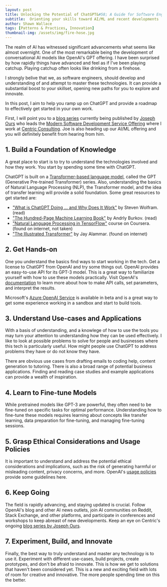```yaml
---
layout: post
title: Unlocking the Potential of ChatGPT&#58; A Guide for Software Engineers
subtitle:  Orienting your skills toward AI/ML and recent developments
author: Shawn Wallace
tags: [Patterns & Practices, Innovation]
thumbnail-img: /assets/img/fire-hose.jpg
---
```


The realm of AI has witnessed significant advancements what seems like almost overnight. One of the most remarkable being the development of conversational AI models like OpenAI's GPT offering. I have been surprised by how rapidly things have advanced and feel as if I've been playing catchup. Playing catchup often looks like drinking from a firehose.

I strongly belive that we, as software engineers, should develop and understanding of and attempt to master these technologies. It can provide a substantial boost to your skillset, opening new paths for you to explore and innovate. 

In this post, I aim to help you ramp up on ChatGPT and provide a roadmap to effectively get started in your own work.

First, I will point you to a [blog series](https://centricconsulting.com/blog/author/josepho/) currently being published by  [Joseph Ours](https://centricconsulting.com/team/joseph-ours/) who leads the [Modern Software Development Service Offering](https://centricconsulting.com/technology-solutions/modern-software-delivery/) where I work at [Centric Consulting](https://centricconsulting.com). Joe is also heading up our AI/ML offering and you will definitely benefit from hearing from him.

## 1. Build a Foundation of Knowledge

A great place to start is to try to understand the technologies involved and how they work. You start by spending some time with ChatGPT.

ChatGPT is built on a [Transformer-based language model](https://en.wikipedia.org/wiki/Transformer_(machine_learning_model)), called the GPT (Generative Pre-trained Transformer) series. Also, understanding the basics of Natural Language Processing (NLP), the Transformer model, and the idea of transfer learning will provide a solid foundation. Some great resources to get started are:

- ["What is ChatGPT Doing ... and Why Does It Work"](https://a.co/d/bIHp7kn) by Steven Wolfram. (read)
- ["The Hundred-Page Machine Learning Book"](https://a.co/d/9B5tbca) by Andrly Burkov. (read)
- ["Natural Language Processing in TensorFlow"](https://www.coursera.org/learn/natural-language-processing-tensorflow) course on Coursera. (found on internet, not taken)
- ["The Illustrated Transformer"](http://jalammar.github.io/illustrated-transformer/) by Jay Alammar. (found on internet)

## 2. Get Hands-on

One you understand the basics find ways to start working in the tech. Get a license to ChatGPT from OpenAI and try some things out. OpenAI provides an easy-to-use API for its GPT-3 model. This is a great way to familiarize yourself with how to use these models practically. Visit OpenAI's [documentation](https://beta.openai.com/docs/) to learn more about how to make API calls, set parameters, and interpret the results.

Microsoft's [Azure OpenAI Service](https://azure.microsoft.com/en-us/products/cognitive-services/openai-service/?ef_id=_k_CjwKCAjw67ajBhAVEiwA2g_jEAkcCR9-hhgyGjY1ntxGkwYYSrd39pMuYpLpx5gX61Bo5rqmCSndXRoCx-EQAvD_BwE_k_&OCID=AIDcmm5edswduu_SEM__k_CjwKCAjw67ajBhAVEiwA2g_jEAkcCR9-hhgyGjY1ntxGkwYYSrd39pMuYpLpx5gX61Bo5rqmCSndXRoCx-EQAvD_BwE_k_&gad=1&gclid=CjwKCAjw67ajBhAVEiwA2g_jEAkcCR9-hhgyGjY1ntxGkwYYSrd39pMuYpLpx5gX61Bo5rqmCSndXRoCx-EQAvD_BwE) is available in beta and is a great way to get some experience working in a sandbox and start to build tools.

## 3. Understand Use-cases and Applications

With a basis of understanding, and a knowlege of how to use the tools you may turn your attention to understanding how they can be used effectively. I like to look at possible problems to solve for people and businesses where this tech is particularly useful. How might people use ChatGPT to address problems they have or do not know they have.

There are obvious use cases from drafting emails to coding help, content generation to tutoring. There is also a broad range of potential business applications. Finding and reading case studies and example applications can provide a wealth of inspiration.

## 4. Learn to Fine-tune Models

While pretrained models like GPT-3 are powerful, they often need to be fine-tuned on specific tasks for optimal performance. Understanding how to fine-tune these models requires learning about concepts like transfer learning, data preparation for fine-tuning, and managing fine-tuning sessions.

## 5. Grasp Ethical Considerations and Usage Policies

It is important to understand and address the potential ethical considerations and implications, such as the risk of generating harmful or misleading content, privacy concerns, and more. OpenAI's [usage policies](https://platform.openai.com/docs/usage-policies) provide some guidelines here.

## 6. Keep Going

The field is rapidly advancing, and staying updated is crucial. Follow OpenAI's blog and other AI news outlets, join AI communities on Reddit, Stack Exchange, and other platforms, and participate in conferences and workshops to keep abreast of new developments. Keep an eye on Centric's ongoing [blog series by Joseph Ours](https://centricconsulting.com/blog/author/josepho/).

## 7. Experiment, Build, and Innovate

Finally, the best way to truly understand and master any technology is to use it. Experiment with different use-cases, build projects, create prototypes, and don't be afraid to innovate. This is how we get to solutions that haven't been considered yet. This is a new and exciting field with lots of room for creative and innovative. The more people spending time on this the better.

